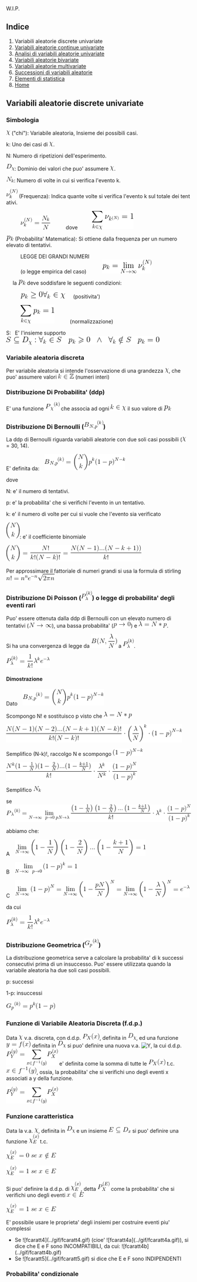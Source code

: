 W.I.P.

## Indice
1. Variabili aleatorie discrete univariate
2. [Variabili aleatorie continue univariate](2.md)
3. [Analisi di variabili aleatorie univariate](3.md)
4. [Variabili aleatorie bivariate](4.md)
5. [Variabili aleatorie multivariate](5.md)
6. [Successioni di variabili aleatorie](6.md)
7. [Elementi di statistica](7.md)
8. [Home](../README.md)

## Variabili aleatorie discrete univariate
### Simbologia
![chi](../gif/chi.gif) ("chi"): Variabile aleatoria, Insieme dei possibili casi.

k: Uno dei casi di ![chi](../gif/chi.gif).

N: Numero di ripetizioni dell'esperimento.

![Dx](../gif/Dx.gif): Dominio dei valori che puo' assumere ![chi](../gif/chi.gif).

![Nk](../gif/Nk.gif): Numero di volte in cui si verifica l'evento k.

![Vk(N)](../gif/Vk(N).gif) (Frequenza): Indica quante volte si verifica l'evento k sul totale dei tent
ativi. 

&ensp;&ensp;&ensp;&ensp;&ensp; ![frequenza](../gif/frequenza.gif) &ensp;&ensp;&ensp;&ensp;&ensp; dove&ensp;&ensp;&ensp;&ensp;&ensp; ![sommfreq](../gif/sommfreq.gif)

![pk](../gif/pk.gif) (Probabilita' Matematica): Si ottiene dalla 
frequenza per un numero elevato di tentativi.

&ensp;&ensp;&ensp;&ensp;&ensp; LEGGE DEI GRANDI NUMERI<br/>
&ensp;&ensp;&ensp;&ensp;&ensp; (o legge empirica del caso) &ensp;&ensp;&ensp;&ensp;&ensp; ![probabilita](../gif/probabilita.gif)

&ensp;&ensp; la ![pk](../gif/pk.gif) deve soddisfare le seguenti condizioni:

&ensp;&ensp;&ensp;&ensp;&ensp; ![positivita](../gif/positivita.gif) &ensp;&ensp; (positivita')

&ensp;&ensp;&ensp;&ensp;&ensp; ![normalizzazione](../gif/normalizzazione.gif) &ensp;&ensp;&ensp;&ensp;&ensp; (normalizzazione)

S:&ensp; E' l'insieme supporto &ensp;&ensp;&ensp;&ensp;&ensp; ![supporto](../gif/supporto.gif)

### Variabile aleatoria discreta

Per variabile aleatoria si intende l'osservazione di una grandezza ![chi](../gif/chi.gif), che puo' assumere valori ![kZ](../gif/kZ.gif) (numeri interi)

### Distribuzione Di Probabilita' (ddp)

E' una funzione ![pxk](../gif/pXk.gif) che associa ad ogni ![kX](../gif/kX.gif) il suo valore di ![pk](../gif/pk.gif)

### Distribuzione Di Bernoulli (![DDB](../gif/DDB.gif))

La ddp di Bernoulli riguarda variabili aleatorie con due soli casi possibili (![chi](../gif/chi.gif) = 30, 14).

E' definita da:&ensp;&ensp;![bernoulli](../gif/bernoulli.gif)

dove

N: e' il numero di tentativi.

p: e' la probabilita' che si verifichi l'evento in un tentativo.

k: e' il numero di volte per cui si vuole che l'evento sia verificato

![cb](../gif/cb.gif): e' il coefficiente binomiale

![coefficientebinomiale](../gif/coefficientebinomiale.gif)

Per approssimare il fattoriale di numeri grandi si usa la formula di stirling&ensp;![n!](../gif/semplificazionefattoriale.gif)

### Distribuzione Di Poisson (![DDP](../gif/DDP.gif)) o legge di probabilita' degli eventi rari

Puo' essere 
ottenuta dalla ddp di Bernoulli con un elevato numero di tentativi 
(![ninf](../gif/ninf.gif)), una bassa probabilita' 
(![ptendezero](../gif/ptendezero.gif)) e ![lNp](../gif/lNp.gif).

Si ha una convergenza di legge da 
![convbern](../gif/convbern.gif) a ![DDP](../gif/DDP.gif).

![poisson](../gif/poisson.gif)

#### Dimostrazione
Dato&ensp;&ensp;![bernoulli](../gif/bernoulli.gif)

Scompongo N! e 
sostituisco p visto 
che ![lambda](../gif/lNp.gif)&ensp;&ensp;

![d0](../gif/dimbernoullipoisson/0.gif)

Semplifico (N-k)!, raccolgo N e scompongo ![1pNk](../gif//1pNk.gif)

![d1](../gif/dimbernoullipoisson/1.gif)

Semplifico ![Nk](../gif/Nk.gif)

se ![d2](../gif/dimbernoullipoisson/2.gif)

abbiamo che:

A &ensp; ![2a](../gif/dimbernoullipoisson/2a.gif)

B &ensp; ![2b](../gif/dimbernoullipoisson/2b.gif)

C &ensp; ![2c](../gif/dimbernoullipoisson/2c.gif)

da cui

![poisson](../gif/poisson.gif)

### Distribuzione Geometrica (![DG](../gif/DG.gif))

La distribuzione geometrica serve a calcolare la probabilita' di k 
successi consecutivi prima di un insuccesso. Puo' essere 
utilizzata quando la variabile aleatoria ha due soli casi 
possibili.

p: successi

1-p: insuccessi

![geometrica](../gif/geometrica.gif)

### Funzione di Variabile Aleatoria Discreta (f.d.p.)

Data ![chi](../gif/chi.gif) v.a. discreta, con d.d.p. ![pXx](../gif/PXx.gif), definita in ![Dx](../gif/Dx.gif), ed una funzione ![yfx](../gif/yfx.gif) definita in ![Dx](../gif/Dx.gif) si puo' definire una nuova v.a. ![Y](../gif/Y.gif), la cui d.d.p. ![PYy](../gif/PYy.gif) e' definita come la somma di tutte le ![PXx](../gif/PXx.gif) t.c. ![xfy](../gif/xfy.gif), ossia, la probabilita' che si verifichi uno degli eventi x associati a y della funzione.

![PYy](../gif/PYy.gif)

### Funzione caratteristica

Data la v.a. ![chi](../gif/chi.gif), definita in ![Dx](../gif/Dx.gif) e un insieme ![EDx](../gif/EDx.gif) si puo' definire una funzione ![XEx](../gif/XEx.gif) t.c.

![fcaratt1](../gif/fcaratt1.gif)

![fcaratt2](../gif/fcaratt2.gif)

Si puo' definire la d.d.p. di ![XEx](../gif/XEx.gif), detta ![PXE](../gif/PXE.gif) come la probabilita' che si verifichi uno degli eventi ![xE](../gif/xE.gif)

![fcaratt3](../gif/fcaratt2.gif)

E' possibile usare le proprieta' degli insiemi per costruire eventi piu' complessi
<ul>
<li>Se ![fcaratt4](../gif/fcaratt4.gif) (cioe' ![fcaratt4a](../gif/fcaratt4a.gif)), si dice che E e F sono INCOMPATIBILI, da cui: ![fcaratt4b](../gif/fcaratt4b.gif)</li>
<li>Se ![fcaratt5](../gif/fcaratt5.gif) si dice che E e F sono INDIPENDENTI</li>
</ul>

### Probabilita' condizionale


